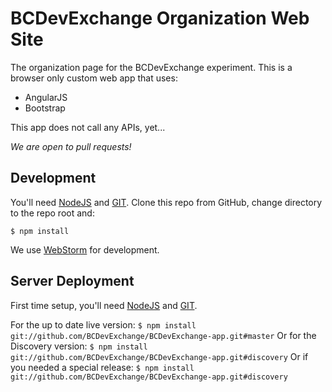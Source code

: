 # BCDevExchange Organization Web Site #
The organization page for the BCDevExchange experiment.  This is a browser only custom web app that uses:

-  AngularJS 
-  Bootstrap

This app does not call any APIs, yet...

*We are open to pull requests!*

## Development ##

You'll need [NodeJS](http://nodejs.org/) and [GIT](http://git-scm.com/downloads). Clone this repo from GitHub, change directory to the repo root and:

`$ npm install `

We use [WebStorm](https://www.jetbrains.com/webstorm/download/) for development.  

## Server Deployment ##

First time setup, you'll need [NodeJS](http://nodejs.org/) and [GIT](http://git-scm.com/downloads).

For the up to date live version:
`$ npm install git://github.com/BCDevExchange/BCDevExchange-app.git#master`
Or for the Discovery version:
`$ npm install git://github.com/BCDevExchange/BCDevExchange-app.git#discovery`
Or if you needed a special release:
`$ npm install git://github.com/BCDevExchange/BCDevExchange-app.git#discovery`


   
